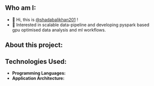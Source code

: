 ## Who am I:
- 👋 Hi, this is [@shadabalikhan201](https://github.com/shadabalikhan201/) !
- 🌱 Interested in scalable data-pipeline and developing pyspark based gpu optimised data analysis and ml workflows.

## About this project:

## Technologies Used:
- **Programming Languages:**
- **Application Architecture:**
